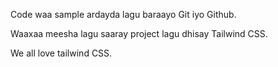 Code waa sample ardayda lagu baraayo Git iyo Github. 

Waaxaa meesha lagu saaray project lagu dhisay Tailwind CSS.

We all love tailwind CSS.
